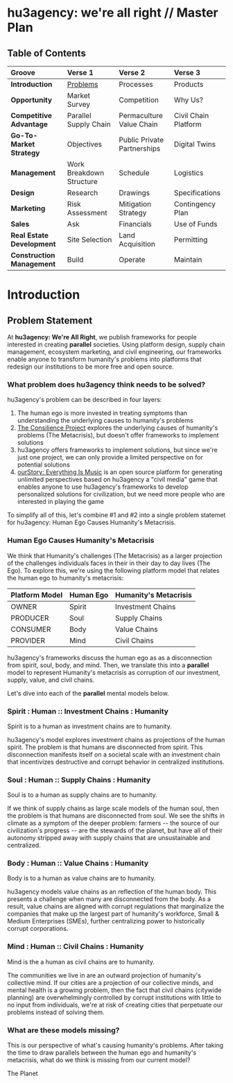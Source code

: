 # hu3agency: we're all right // Master Plan

## Table of Contents
**Groove** |  Verse 1 | Verse 2 | Verse 3  
:--- | :--- | :--- | :---   
**Introduction**  | [Problems](#problem-statement) | Processes | Products 
**Opportunity**  | Market Survey | Competition | Why Us? 
**Competitive Advantage**  | Parallel Supply Chain | Permaculture Value Chain | Civil Chain Platform  
**Go-To-Market Strategy**  | Objectives | Public Private Partnerships | Digital Twins  
**Management**  | Work Breakdown Structure | Schedule | Logistics  
**Design**  | Research | Drawings | Specifications  
**Marketing**  | Risk Assessment | Mitigation Strategy | Contingency Plan  
**Sales**  | Ask | Financials | Use of Funds  
**Real Estate Development**  | Site Selection | Land Acquisition | Permitting  
**Construction Management**  | Build | Operate | Maintain  

# Introduction
## Problem Statement

At **hu3agency: We're All Right**, we publish frameworks for people interested in creating **parallel** societies. Using platform design, supply chain management, ecosystem marketing, and civil engineering, our frameworks enable anyone to transform humanity's problems into platforms that redesign our institutions to be more free and open source. 

### What problem does hu3agency think needs to be solved?

hu3agency's problem can be described in four layers:
1. The human ego is more invested in treating symptoms than understanding the underlying causes to humanity's problems
2. [The Consilience Project](https://consilienceproject.org/about-the-project/) explores the underlying causes of humanity's problems (The Metacrisis), but doesn't offer frameworks to implement solutions   
3. hu3agency offers frameworks to implement solutions, but since we're just one project, we can only provide a limited perspective on for potential solutions
4. [ourStory: Everything Is Music](https://github.com/ourStoryNetwork) is an open source platform for generating unlimited perspectives based on hu3agency a "civil media" game that enables anyone to use hu3agency's frameworks to develop personalized solutions for civilization, but we need more people who are interested in playing the game

To simplify all of this, let's combine #1 and #2 into a single problem statemet for hu3agency: Human Ego Causes Humanity's Metacrisis.

### Human Ego Causes Humanity's Metacrisis

We think that Humanity's challenges (The Metacrisis) as a larger projection of the challenges individuals faces in their in their day to day lives (The Ego). To explore this, we're using the following platform model that relates the human ego to humanity's metacrisis:

Platform Model | Human Ego | Humanity's Metacrisis  
--- | --- | :--- 
OWNER      | Spirit | Investment Chains 
PRODUCER   | Soul   | Supply Chains 
CONSUMER   | Body   | Value Chains 
PROVIDER   | Mind   | Civil Chains 

hu3agency's frameworks discuss the human ego as as a disconnection from spirit, soul, body, and mind. Then, we translate this into a **parallel** model to represent Humanity's metacrisis as corruption of our investment, supply, value, and civil chains.

Let's dive into each of the **parallel** mental models below.

### Spirit : Human :: Investment Chains : Humanity
Spirit is to a human as investment chains are to humanity. 

hu3agency's model explores investment chains as projections of the human spirit. The problem is that humans are disconnected from spirit. This disconnection manifests itself on a societal scale with an investment chain that incentivizes destructive and corrupt behavior in centralized institutions.

### Soul : Human :: Supply Chains : Humanity
Soul is to a human as supply chains are to humanity.

If we think of supply chains as large scale models of the human soul, then the problem is that humans are disconnected from soul. We see the shifts in climate as a symptom of the deeper problem: farmers -- the source of our civilization's progress -- are the stewards of the planet, but have all of their autonomy stripped away with supply chains that are unsustainable and centralized.

### Body : Human :: Value Chains : Humanity
Body is to a human as value chains are to humanity.

hu3agency models value chains as an reflection of the human body. This presents a challenge when many are disconnected from the body. As a result, value chains are aligned with corrupt regulations that marginalize the companies that make up the largest part of humanity's workforce, Small & Medium Enterprises (SMEs), further centralizing power to historically corrupt corporations. 

### Mind : Human :: Civil Chains : Humanity
Mind is the a human as civil chains are to humanity.

The communities we live in are an outward projection of humanity's collective mind. If our cities are a projection of our collective minds, and mental health is a growing problem, then the fact that civil chains (citywide planning) are overwhelmingly controlled by corrupt institutions with little to no input from individuals, we're at risk of creating cities that perpetuate our problems instead of solving them.

### What are these models missing?

This is our perspective of what's causing humanity's problems. After taking the time to draw parallels between the human ego and humanity's metacrisis, what do we think is missing from our current model?

The Planet
